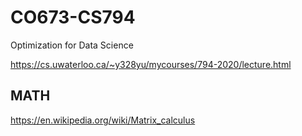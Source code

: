 # CO673-CS794
Optimization for Data Science

https://cs.uwaterloo.ca/~y328yu/mycourses/794-2020/lecture.html

## MATH 
https://en.wikipedia.org/wiki/Matrix_calculus
